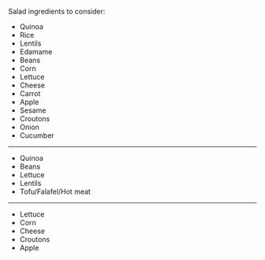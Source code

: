 Salad ingredients to consider:
* Quinoa
* Rice
* Lentils
* Edamame
* Beans
* Corn
* Lettuce
* Cheese
* Carrot
* Apple
* Sesame
* Croutons
* Onion
* Cucumber

---

* Quinoa
* Beans
* Lettuce
* Lentils
* Tofu/Falafel/Hot meat

---

* Lettuce
* Corn
* Cheese
* Croutons
* Apple
